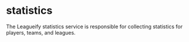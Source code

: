 # statistics
 The Leagueify statistics service is responsible for collecting statistics for players, teams, and leagues.
